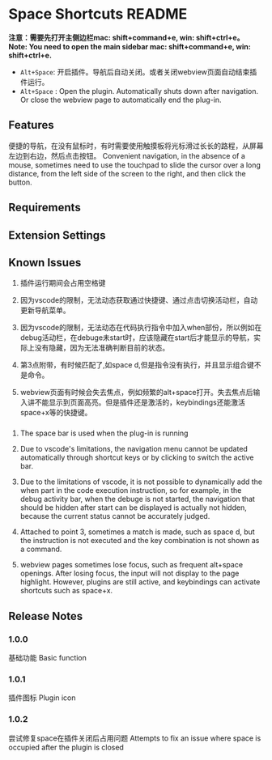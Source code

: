 # Space Shortcuts README

**注意：需要先打开主侧边栏mac: shift+command+e, win: shift+ctrl+e。**
**Note: You need to open the main sidebar mac: shift+command+e, win: shift+ctrl+e.**
* `Alt+Space`: 开启插件。导航后自动关闭。或者关闭webview页面自动结束插件运行。
* `Alt+Space` : Open the plugin. Automatically shuts down after navigation. Or close the webview page to automatically end the plug-in.

## Features
便捷的导航，在没有鼠标时，有时需要使用触摸板将光标滑过长长的路程，从屏幕左边到右边，然后点击按钮。
Convenient navigation, in the absence of a mouse, sometimes need to use the touchpad to slide the cursor over a long distance, from the left side of the screen to the right, and then click the button.

## Requirements



## Extension Settings


## Known Issues
1. 插件运行期间会占用空格键

2. 因为vscode的限制，无法动态获取通过快捷键、通过点击切换活动栏，自动更新导航菜单。

3. 因为vscode的限制，无法动态在代码执行指令中加入when部份，所以例如在debug活动栏，在debuge未start时，应该隐藏在start后才能显示的导航，实际上没有隐藏，因为无法准确判断目前的状态。

4. 第3点附带，有时候匹配了,如space d,但是指令没有执行，并且显示组合键不是命令。

5. webview页面有时候会失去焦点，例如频繁的alt+space打开。失去焦点后输入讲不能显示到页面高亮。但是插件还是激活的，keybindings还能激活space+x等的快捷键。

###

1. The space bar is used when the plug-in is running

2. Due to vscode's limitations, the navigation menu cannot be updated automatically through shortcut keys or by clicking to switch the active bar.

3. Due to the limitations of vscode, it is not possible to dynamically add the when part in the code execution instruction, so for example, in the debug activity bar, when the debuge is not started, the navigation that should be hidden after start can be displayed is actually not hidden, because the current status cannot be accurately judged.

4. Attached to point 3, sometimes a match is made, such as space d, but the instruction is not executed and the key combination is not shown as a command.

5. webview pages sometimes lose focus, such as frequent alt+space openings. After losing focus, the input will not display to the page highlight. However, plugins are still active, and keybindings can activate shortcuts such as space+x.

## Release Notes


### 1.0.0
基础功能
Basic function
### 1.0.1
插件图标
Plugin icon
### 1.0.2
尝试修复space在插件关闭后占用问题
Attempts to fix an issue where space is occupied after the plugin is closed




